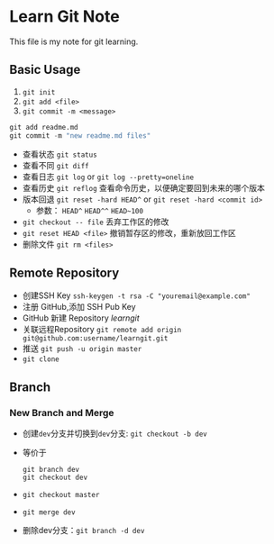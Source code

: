 # Learn Git Note

This file is my note for git learning.

## Basic Usage

1. `git init`
2. `git add <file>`
3. `git commit -m <message>`

```python
git add readme.md
git commit -m "new readme.md files"
```

* 查看状态 `git status`
* 查看不同 `git diff`
* 查看日志 `git log` or `git log --pretty=oneline`
* 查看历史 `git reflog` 查看命令历史，以便确定要回到未来的哪个版本
* 版本回退 `git reset -hard HEAD^` or `git reset -hard <commit id>`
  - 参数： `HEAD^` `HEAD^^` `HEAD~100`
* `git checkout -- file` 丢弃工作区的修改
* `git reset HEAD <file>` 撤销暂存区的修改，重新放回工作区
* 删除文件 `git rm <files>`

## Remote Repository

* 创建SSH Key `ssh-keygen -t rsa -C "youremail@example.com"`
* 注册 GitHub,添加 SSH Pub Key
* GitHub 新建 Repository *learngit*
* 关联远程Repository `git remote add origin git@github.com:username/learngit.git`
* 推送 `git push -u origin master`
* `git clone`

## Branch

### New Branch and Merge

* 创建`dev`分支并切换到`dev`分支: `git checkout -b dev`
* 等价于

  ```
  git branch dev
  git checkout dev
  ```
* `git checkout master`
* `git merge dev`
* 删除dev分支：`git branch -d dev`